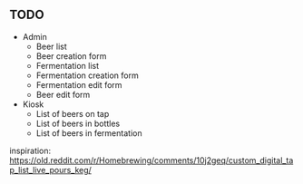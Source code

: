 ## TODO
* Admin
    * Beer list
    * Beer creation form
    * Fermentation list
    * Fermentation creation form
    * Fermentation edit form
    * Beer edit form
* Kiosk
    * List of beers on tap
    * List of beers in bottles
    * List of beers in fermentation


inspiration: https://old.reddit.com/r/Homebrewing/comments/10j2geq/custom_digital_tap_list_live_pours_keg/
